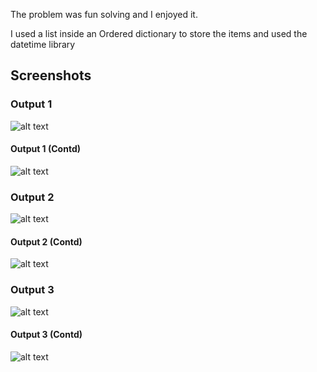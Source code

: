 The problem was fun solving and I enjoyed it.

I used a list inside an Ordered dictionary to store the items and used the datetime library

## Screenshots
### Output 1
![alt text](https://raw.githubusercontent.com/jsuryakt/code-with-girlscript-bangalore/ShoppingCartMedium/Medium/1.%20Shopping%20Cart%20Problem/solutions/jsuryakt_Jayasurya/Screenshot%20(26).png)
#### Output 1 (Contd)
![alt text](https://raw.githubusercontent.com/jsuryakt/code-with-girlscript-bangalore/ShoppingCartMedium/Medium/1.%20Shopping%20Cart%20Problem/solutions/jsuryakt_Jayasurya/Screenshot%20(27).png)
### Output 2
![alt text](https://raw.githubusercontent.com/jsuryakt/code-with-girlscript-bangalore/ShoppingCartMedium/Medium/1.%20Shopping%20Cart%20Problem/solutions/jsuryakt_Jayasurya/Screenshot%20(28).png)
#### Output 2 (Contd)
![alt text](https://raw.githubusercontent.com/jsuryakt/code-with-girlscript-bangalore/ShoppingCartMedium/Medium/1.%20Shopping%20Cart%20Problem/solutions/jsuryakt_Jayasurya/Screenshot%20(29).png)
### Output 3
![alt text](https://raw.githubusercontent.com/jsuryakt/code-with-girlscript-bangalore/ShoppingCartMedium/Medium/1.%20Shopping%20Cart%20Problem/solutions/jsuryakt_Jayasurya/Screenshot%20(30).png)
#### Output 3 (Contd)
![alt text](https://raw.githubusercontent.com/jsuryakt/code-with-girlscript-bangalore/ShoppingCartMedium/Medium/1.%20Shopping%20Cart%20Problem/solutions/jsuryakt_Jayasurya/Screenshot%20(45).png)

